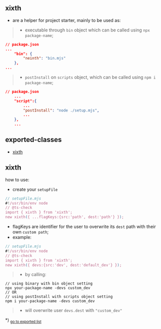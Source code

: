 ## xixth
- are a helper for project starter, mainly to be used as:
>- executable through `bin` object which can be called using `npx package-name`;
```json
// package.json
...
	"bin": {
		"neinth": "bin.mjs"
	},
...
```
>- `postInstall` on `scripts` object, which can be called using `npm i package-name`;
```json
// package.json
	...
	"script":{
		...
		"postInstall": "node ./setup.mjs",
		...
	},
	...
```
## exported-classes
- [xixth](#xixth)
<h2 id="xixth">xixth</h2>

how to use:- create your `setupFile````js// setupFile.mjs#!/usr/bin/env node// @ts-checkimport { xixth } from 'xixth';new xixth({ ...flagKeys:{src:'path', dest:'path'} });```- flagKeys are identifier for the user to overwrite its `dest` path with their own `custom path`;- example:```js// setupFile.mjs#!/usr/bin/env node// @ts-checkimport { xixth } from 'xixth';new xixth({ devs:{src:'dev', dest:'default_dev'} });```>- by calling:```shell// using binary with bin object settingnpx your-package-name -devs custom_dev// OR// using postInstall with scripts object settingnpm i your-package-name -devs custom_dev```>- will overwrite user `devs.dest` with `"custom_dev"`

*) <sub>[go to exported list](#exported-classes)</sub>
